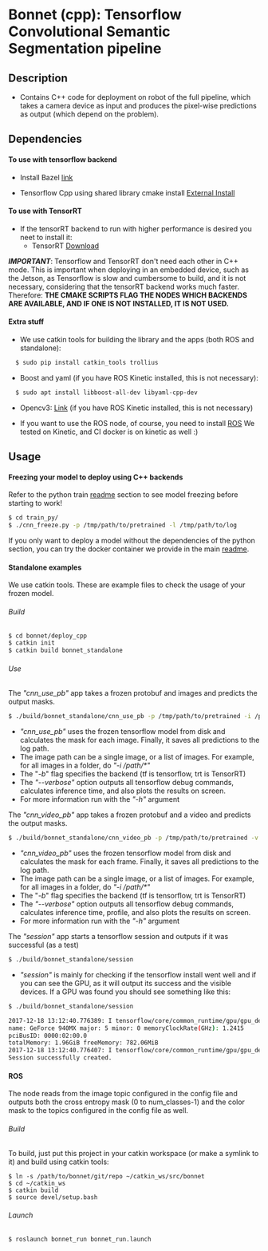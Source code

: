 # Bonnet (cpp): Tensorflow Convolutional Semantic Segmentation pipeline

## Description

- Contains C++ code for deployment on robot of the full pipeline,
which takes a camera device as input and produces the pixel-wise predictions
as output (which depend on the problem).

## Dependencies

#### To use with tensorflow backend
- Install Bazel [link](https://docs.bazel.build/versions/master/install-ubuntu.html#install-on-ubuntu)

- Tensorflow Cpp using shared library cmake install [External Install](https://github.com/FloopCZ/tensorflow_cc)

#### To use with TensorRT

- If the tensorRT backend to run with higher performance is desired you neet to install it:
  - TensorRT [Download](https://developer.nvidia.com/nvidia-tensorrt-download)

**_IMPORTANT_**: Tensorflow and TensorRT don't need each other in C++ mode. This is important
when deploying in an embedded device, such as the Jetson, as Tensorflow is slow and cumbersome
to build, and it is not necessary, considering that the tensorRT backend works much faster. 
Therefore: **THE CMAKE SCRIPTS FLAG THE NODES WHICH BACKENDS ARE AVAILABLE, AND IF ONE
IS NOT INSTALLED, IT IS NOT USED.**

#### Extra stuff

- We use catkin tools for building the library and the apps (both ROS and standalone):

```sh
  $ sudo pip install catkin_tools trollius
```

- Boost and yaml (if you have ROS Kinetic installed, this is not necessary): 

```sh
  $ sudo apt install libboost-all-dev libyaml-cpp-dev
```

- Opencv3: [Link](http://docs.opencv.org/3.0-beta/doc/tutorials/introduction/linux_install/linux_install.html) (if you have ROS Kinetic installed, this is not necessary)

- If you want to use the ROS node, of course, you need to install [ROS](http://wiki.ros.org/ROS/Installation) We tested on Kinetic, and CI docker is on kinetic as well :)


## Usage

#### Freezing your model to deploy using C++ backends

Refer to the python train [readme](../train_py/README.md) section to see model freezing before starting to work!

```sh
$ cd train_py/
$ ./cnn_freeze.py -p /tmp/path/to/pretrained -l /tmp/path/to/log
```

If you only want to deploy a model without the dependencies of the python section, you can try the docker container we provide in the main [readme](../README.md).

#### Standalone examples

We use catkin tools. These are example files to check the usage of your frozen model.

###### Build

```sh
$ cd bonnet/deploy_cpp
$ catkin init
$ catkin build bonnet_standalone
```

###### Use

The _"cnn_use_pb"_ app takes a frozen protobuf and images and predicts the output masks. 

```sh
$ ./build/bonnet_standalone/cnn_use_pb -p /tmp/path/to/pretrained -i /path/to/image -l /tmp/path/to/log/ -b trt/tf
```

  - _"cnn_use_pb"_ uses the frozen tensorflow model from disk and calculates the mask for each image. Finally, it saves all predictions to the log path.
  - The image path can be a single image, or a list of images. For example, for all images in a folder, do _"-i /path/\*"_
  - The "_-b_" flag specifies the backend (tf is tensorflow, trt is TensorRT)
  - The _"--verbose"_ option outputs all tensorflow debug commands, calculates inference time, and also plots the results on screen.
  - For more information run with the _"-h"_ argument

The _"cnn_video_pb"_ app takes a frozen protobuf and a video and predicts the output masks. 

```sh
$ ./build/bonnet_standalone/cnn_video_pb -p /tmp/path/to/pretrained -v /path/to/video -l /tmp/path/to/log/ -b trt/tf
```

  - _"cnn_video_pb"_ uses the frozen tensorflow model from disk and calculates the mask for each frame. Finally, it saves all predictions to the log path.
  - The image path can be a single image, or a list of images. For example, for all images in a folder, do _"-i /path/\*"_
  - The "_-b_" flag specifies the backend (tf is tensorflow, trt is TensorRT)
  - The _"--verbose"_ option outputs all tensorflow debug commands, calculates inference time, profile, and also plots the results on screen.
  - For more information run with the _"-h"_ argument

The _"session"_ app starts a tensorflow session and outputs if it was successful (as a test)

```sh
$ ./build/bonnet_standalone/session
```

  - _"session"_ is mainly for checking if the tensorflow install went well and if you can see the GPU, as it will output its success and the visible devices.
If a GPU was found you should see something like this:

```sh
$ ./build/bonnet_standalone/session

2017-12-18 13:12:40.776389: I tensorflow/core/common_runtime/gpu/gpu_device.cc:1030] Found device 0 with properties: 
name: GeForce 940MX major: 5 minor: 0 memoryClockRate(GHz): 1.2415
pciBusID: 0000:02:00.0
totalMemory: 1.96GiB freeMemory: 782.06MiB
2017-12-18 13:12:40.776407: I tensorflow/core/common_runtime/gpu/gpu_device.cc:1120] Creating TensorFlow device (/device:GPU:0) -> (device: 0, name: GeForce 940MX, pci bus id: 0000:02:00.0, compute capability: 5.0)
Session successfully created.

```

#### ROS

The node reads from the image topic configured in the config file and outputs both the cross entropy
mask (0 to num_classes-1) and the color mask to the topics configured in the config file as well.

###### Build

To build, just put this project in your catkin workspace (or make a symlink to it) and build using catkin tools:

```
$ ln -s /path/to/bonnet/git/repo ~/catkin_ws/src/bonnet
$ cd ~/catkin_ws 
$ catkin build
$ source devel/setup.bash
```

###### Launch

```sh
$ roslaunch bonnet_run bonnet_run.launch
```